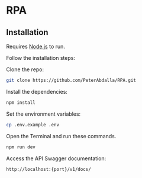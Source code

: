 # RPA

## Installation

Requires [Node.js](https://nodejs.org/) to run.

Follow the installation steps:

Clone the repo:

```bash
git clone https://github.com/PeterAbdalla/RPA.git
```

Install the dependencies:

```bash
npm install
```

Set the environment variables:

```bash
cp .env.example .env
```
Open the Terminal and run these commands.

```sh
npm run dev
```

Access the API Swagger documentation:

```sh
http://localhost:{port}/v1/docs/
```
